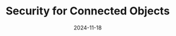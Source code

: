 ---
layout: post
title: Security for Connected Objects
date: 2024-11-18
categories: [INSA]
image: /assets/covers/energy.png
---